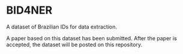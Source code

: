 # BID4NER
A dataset of Brazilian IDs for data extraction.

A paper based on this dataset has been submitted. After the paper is accepted, the dataset will be posted on this repository.
